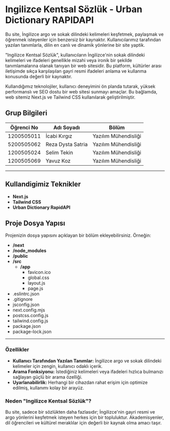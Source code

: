 # Ingilizce Kentsal Sözlük - Urban Dictionary RAPIDAPI

Bu site, İngilizce argo ve sokak dilindeki kelimeleri keşfetmek, paylaşmak ve öğrenmek isteyenler için benzersiz bir kaynaktır. Kullanıcılarımız tarafından yazılan tanımlarla, dilin en canlı ve dinamik yönlerine bir site yaptik.

"Ingilizce Kentsal Sözlük", kullanıcıların İngilizce'nin sokak dilindeki kelimeleri ve ifadeleri genellikle mizahi veya ironik bir şekilde tanımlamalarına olanak tanıyan bir web sitesidir. Bu platform, kültürler arası iletişimde sıkça karşılaşılan gayri resmi ifadeleri anlama ve kullanma konusunda değerli bir kaynaktır.

Kullandığımız teknolojiler, kullanıcı deneyimini ön planda tutarak, yüksek performanslı ve SEO dostu bir web sitesi sunmayı amaçlar. Bu bağlamda, web sitemiz Next.js ve Tailwind CSS kullanılarak geliştirilmiştir.

## Grup Bilgileri

| Öğrenci No | Adı Soyadı           | Bölüm          		   | 
|------------|----------------------|----------------------|
| 1200505011  | İcabi Kırgız		| Yazılım Mühendisliği     | 
| 5200505062  | Reza Dysta Satria   | Yazılım Mühendisliği  |
| 1200505024     | Selim Tekin   | Yazılım Mühendisliği     |
| 1200505069     | Yavuz Koz   | Yazılım Mühendisliği     | 

---

## Kullandigimiz Teknikler

- **Next.js**
- **Tailwind CSS**
- **Urban Dictionary RapidAPI**

## Proje Dosya Yapısı

Projenizin dosya yapısını açıklayan bir bölüm ekleyebilirsiniz. Örneğin:

- **/next**
- **/node_modules**
- **/public**
- **/src**
  - **/app**
       - favicon.ico
       - global.css
       - layout.js
       - page.js
- .eslintrc.json
- .gitignore
- jsconfig.json
- next.config.mjs
- postcss.config.js
- tailwind.config.js
- package.json
- package-lock.json


---

### Özellikler

- **Kullanıcı Tarafından Yazılan Tanımlar:** İngilizce argo ve sokak dilindeki kelimeler için zengin, kullanıcı odaklı içerik.
- **Arama Fonksiyonu:** İstediğiniz kelimeleri veya ifadeleri hızlıca bulmanızı sağlayan güçlü bir arama özelliği.
- **Uyarlanabilirlik:** Herhangi bir cihazdan rahat erişim için optimize edilmiş, kullanımı kolay bir arayüz.

### Neden "Ingilizce Kentsal Sözlük"?

Bu site, sadece bir sözlükten daha fazlasıdır; İngilizce'nin gayri resmi ve argo yönlerini keşfetmek isteyen herkes için bir topluluktur. Akademisyenler, dil öğrencileri ve kültürel meraklılar için değerli bir kaynak olma amacı taşır.



